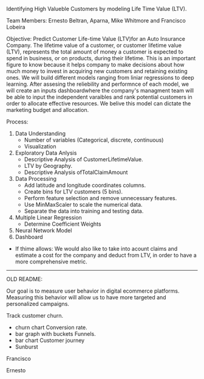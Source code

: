 
Identifying High Valueble Customers by modeling Life Time Value (LTV).

Team Members: Ernesto Beltran, Aparna, Mike Whitmore and Francisco Lobeira

Objective: 
Predict Customer Life-time Value (LTV)for an Auto Insurance Company.
The lifetime value of a customer, or customer lifetime value (LTV), represents the total amount of money a 
customer is expected to spend in business, or on products, during their lifetime. This is an important figure
to know because it helps company to make decisions about how much money to invest in acquiring new customers 
and retaining existing ones. We will build different models ranging from liniar regressions to deep learning.
After assesing the reliebility and performnce of each model, we will create an inputs dashboardwhere the company's
 managment team will be able to input the independent varaibles and rank potential customers in order to 
allocate effective resources. We belive this model can dictate the marketing budget and allocation. 

Process: 
1. Data Understanding 
	- Number of variables (Categorical, discrete, continuous)
	- Visualization
2. Exploratory Data Anlysis
	- Descriptive Analysis of CustomerLifetimeValue.
	- LTV by Geography.
	- Descriptive Analysis ofTotalClaimAmount 
3. Data Processing
	- Add latitude and longitude coordinates columns.
	- Create bins for LTV customers (5 bins).
	- Perform feature selection and remove unnecessary features.
	- Use MinMaxScaler to scale the numerical data.
	- Separate the data into training and testing data.
4. Multiple Linear Regression
	- Determine Coefficient Weights
5. Neural Network Model
6. Dashboard



* If thime allows: We would also like to take into acount claims and estimate a cost for the company and deduct from LTV,
in order to have a more comprehensive metric.

------------------------------------------------------------------------------------------------------------------------------------------
OLD README:

Our goal is to measure user behavior in digital ecommerce platforms. Measuring this behavior will allow us to have more targeted and personalized campaigns. 

Track customer churn.
- churn chart
Conversion rate.
- bar graph with buckets
Funnels.
- bar chart
Customer journey
- Sunburst



Francisco

Ernesto 

